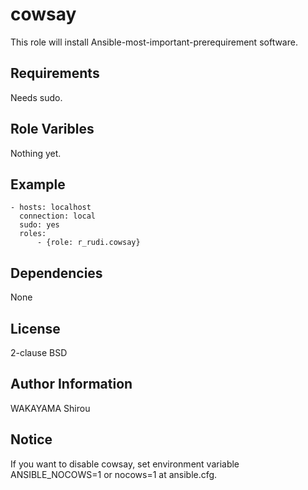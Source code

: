 cowsay
===============

This role will install Ansible-most-important-prerequirement software.


Requirements
---------------------

Needs sudo.

Role Varibles
-----------------

Nothing yet.

Example
---------------

    - hosts: localhost
      connection: local
      sudo: yes
      roles:
          - {role: r_rudi.cowsay}

Dependencies
-----------------

None

License
-------

2-clause BSD

Author Information
------------------

WAKAYAMA Shirou


Notice
------

If you want to disable cowsay, set environment variable ANSIBLE_NOCOWS=1  or nocows=1 at ansible.cfg.

